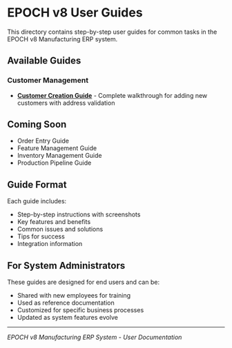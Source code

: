 # EPOCH v8 User Guides

This directory contains step-by-step user guides for common tasks in the EPOCH v8 Manufacturing ERP system.

## Available Guides

### Customer Management
- **[Customer Creation Guide](./customer-creation-guide.md)** - Complete walkthrough for adding new customers with address validation

## Coming Soon
- Order Entry Guide
- Feature Management Guide
- Inventory Management Guide
- Production Pipeline Guide

## Guide Format
Each guide includes:
- Step-by-step instructions with screenshots
- Key features and benefits
- Common issues and solutions
- Tips for success
- Integration information

## For System Administrators
These guides are designed for end users and can be:
- Shared with new employees for training
- Used as reference documentation
- Customized for specific business processes
- Updated as system features evolve

---

*EPOCH v8 Manufacturing ERP System - User Documentation*